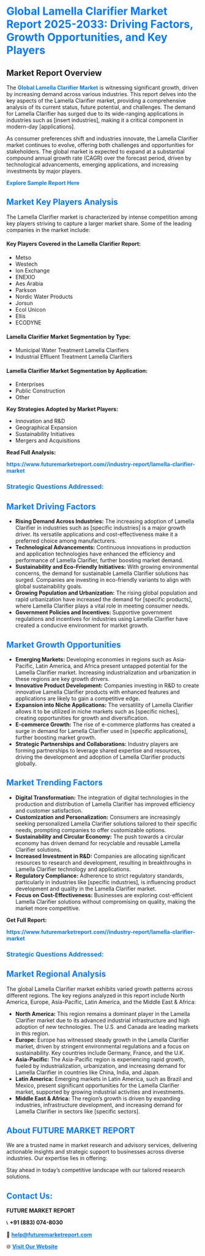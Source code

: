 <h1 style="color: #007BFF;">Global Lamella Clarifier Market Report 2025-2033: Driving Factors, Growth Opportunities, and Key Players</h1>

<section id="overview">
<h2>Market Report Overview</h2>
<p>The <a href="https://www.futuremarketreport.com//industry-report/lamella-clarifier-market" style="color: #007BFF; text-decoration: none;"><strong>Global Lamella Clarifier Market</strong></a> is witnessing significant growth, driven by increasing demand across various industries. This report delves into the key aspects of the Lamella Clarifier market, providing a comprehensive analysis of its current status, future potential, and challenges. The demand for Lamella Clarifier has surged due to its wide-ranging applications in industries such as [insert industries], making it a critical component in modern-day [applications].</p>
<p>As consumer preferences shift and industries innovate, the Lamella Clarifier market continues to evolve, offering both challenges and opportunities for stakeholders. The global market is expected to expand at a substantial compound annual growth rate (CAGR) over the forecast period, driven by technological advancements, emerging applications, and increasing investments by major players.</p>
</section>

<section id="overview">
<p><a href="https://www.futuremarketreport.com//request-sample/reportId=54414" style="color: #007BFF; text-decoration: none;"><strong>Explore Sample Report Here</strong></a></p>
</section>

<section id="key-players">
<h2 style="color: #007BFF;">Market Key Players Analysis</h2>
<p>The Lamella Clarifier market is characterized by intense competition among key players striving to capture a larger market share. Some of the leading companies in the market include:</p>
<h4>Key Players Covered in the Lamella Clarifier Report:</h4>
<ul><li>Metso</li><li>Westech</li><li>Ion Exchange</li><li>ENEXIO</li><li>Aes Arabia</li><li>Parkson</li><li>Nordic Water Products</li><li>Jorsun</li><li>Ecol Unicon</li><li>Ellis</li><li>ECODYNE</li></ul>
<h4>Lamella Clarifier Market Segmentation by Type:</h4>
<ul><li>Municipal Water Treatment Lamella Clarifiers</li><li>Industrial Effluent Treatment Lamella Clarifiers</li></ul>

<h4>Lamella Clarifier Market Segmentation by Application:</h4>
<ul><li>Enterprises</li><li>Public Construction</li><li>Other</li></ul>
<p><strong>Key Strategies Adopted by Market Players:</strong></p>
<ul>
<li>Innovation and R&D</li>
<li>Geographical Expansion</li>
<li>Sustainability Initiatives</li>
<li>Mergers and Acquisitions</li>
</ul>
</section>

<section>
<p><strong>Read Full Analysis: </strong></p><a href="https://www.futuremarketreport.com//industry-report/lamella-clarifier-market" style="color: #007BFF; text-decoration: none;"><strong>https://www.futuremarketreport.com//industry-report/lamella-clarifier-market</strong></a>
<h3 style="color: #007BFF;">Strategic Questions Addressed:</h3>
</section>

<section id="driving-factors">
<h2 style="color: #007BFF;">Market Driving Factors</h2>
<ul>
<li><strong>Rising Demand Across Industries:</strong> The increasing adoption of Lamella Clarifier in industries such as [specific industries] is a major growth driver. Its versatile applications and cost-effectiveness make it a preferred choice among manufacturers.</li>
<li><strong>Technological Advancements:</strong> Continuous innovations in production and application technologies have enhanced the efficiency and performance of Lamella Clarifier, further boosting market demand.</li>
<li><strong>Sustainability and Eco-Friendly Initiatives:</strong> With growing environmental concerns, the demand for sustainable Lamella Clarifier solutions has surged. Companies are investing in eco-friendly variants to align with global sustainability goals.</li>
<li><strong>Growing Population and Urbanization:</strong> The rising global population and rapid urbanization have increased the demand for [specific products], where Lamella Clarifier plays a vital role in meeting consumer needs.</li>
<li><strong>Government Policies and Incentives:</strong> Supportive government regulations and incentives for industries using Lamella Clarifier have created a conducive environment for market growth.</li>
</ul>
</section>

<section id="growth-opportunities">
<h2 style="color: #007BFF;">Market Growth Opportunities</h2>
<ul>
<li><strong>Emerging Markets:</strong> Developing economies in regions such as Asia-Pacific, Latin America, and Africa present untapped potential for the Lamella Clarifier market. Increasing industrialization and urbanization in these regions are key growth drivers.</li>
<li><strong>Innovative Product Development:</strong> Companies investing in R&D to create innovative Lamella Clarifier products with enhanced features and applications are likely to gain a competitive edge.</li>
<li><strong>Expansion into Niche Applications:</strong> The versatility of Lamella Clarifier allows it to be utilized in niche markets such as [specific niches], creating opportunities for growth and diversification.</li>
<li><strong>E-commerce Growth:</strong> The rise of e-commerce platforms has created a surge in demand for Lamella Clarifier used in [specific applications], further boosting market growth.</li>
<li><strong>Strategic Partnerships and Collaborations:</strong> Industry players are forming partnerships to leverage shared expertise and resources, driving the development and adoption of Lamella Clarifier products globally.</li>
</ul>
</section>

<section id="trending-factors">
<h2 style="color: #007BFF;">Market Trending Factors</h2>
<ul>
<li><strong>Digital Transformation:</strong> The integration of digital technologies in the production and distribution of Lamella Clarifier has improved efficiency and customer satisfaction.</li>
<li><strong>Customization and Personalization:</strong> Consumers are increasingly seeking personalized Lamella Clarifier solutions tailored to their specific needs, prompting companies to offer customizable options.</li>
<li><strong>Sustainability and Circular Economy:</strong> The push towards a circular economy has driven demand for recyclable and reusable Lamella Clarifier solutions.</li>
<li><strong>Increased Investment in R&D:</strong> Companies are allocating significant resources to research and development, resulting in breakthroughs in Lamella Clarifier technology and applications.</li>
<li><strong>Regulatory Compliance:</strong> Adherence to strict regulatory standards, particularly in industries like [specific industries], is influencing product development and quality in the Lamella Clarifier market.</li>
<li><strong>Focus on Cost-Effectiveness:</strong> Businesses are exploring cost-efficient Lamella Clarifier solutions without compromising on quality, making the market more competitive.</li>
</ul>
</section>

<section>
<p><strong>Get Full Report: </strong></p><a href="https://www.futuremarketreport.com//industry-report/lamella-clarifier-market" style="color: #007BFF; text-decoration: none;"><strong>https://www.futuremarketreport.com//industry-report/lamella-clarifier-market</strong></a>
<h3 style="color: #007BFF;">Strategic Questions Addressed:</h3>
</section>


<section id="regional-analysis">
<h2 style="color: #007BFF;">Market Regional Analysis</h2>
<p>The global Lamella Clarifier market exhibits varied growth patterns across different regions. The key regions analyzed in this report include North America, Europe, Asia-Pacific, Latin America, and the Middle East & Africa:</p>
<ul>
<li><strong>North America:</strong> This region remains a dominant player in the Lamella Clarifier market due to its advanced industrial infrastructure and high adoption of new technologies. The U.S. and Canada are leading markets in this region.</li>
<li><strong>Europe:</strong> Europe has witnessed steady growth in the Lamella Clarifier market, driven by stringent environmental regulations and a focus on sustainability. Key countries include Germany, France, and the U.K.</li>
<li><strong>Asia-Pacific:</strong> The Asia-Pacific region is experiencing rapid growth, fueled by industrialization, urbanization, and increasing demand for Lamella Clarifier in countries like China, India, and Japan.</li>
<li><strong>Latin America:</strong> Emerging markets in Latin America, such as Brazil and Mexico, present significant opportunities for the Lamella Clarifier market, supported by growing industrial activities and investments.</li>
<li><strong>Middle East & Africa:</strong> The region’s growth is driven by expanding industries, infrastructure development, and increasing demand for Lamella Clarifier in sectors like [specific sectors].</li>
</ul>
</section>

<footer>
<h2 style="color: #007BFF;">About FUTURE MARKET REPORT</h2>
<p>We are a trusted name in market research and advisory services, delivering actionable insights and strategic support to businesses across diverse industries. Our expertise lies in offering:</p>

<p>Stay ahead in today’s competitive landscape with our tailored research solutions.</p>

<h2 style="color: #007BFF;">Contact Us:</h2>
<p><strong>FUTURE MARKET REPORT</strong></p>
<p>📞 <strong>+91 (883) 074-8030</strong></p>
<p>📧 <strong><a href="mailto:help@futuremarketreport.com" style="color: #007BFF;">help@futuremarketreport.com</a></strong></p>
<p>🌐 <strong><a href="https://www.futuremarketreport.com/" style="color: #007BFF;">Visit Our Website</a></strong></p>
</footer>